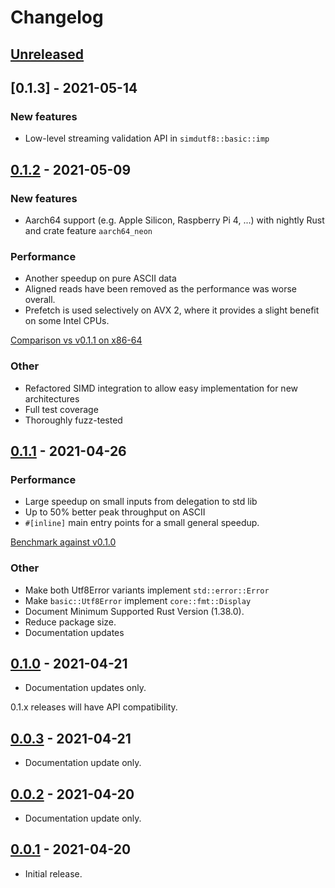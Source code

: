 # Changelog
## [Unreleased]

## [0.1.3] - 2021-05-14
### New features
* Low-level streaming validation API in `simdutf8::basic::imp` 

## [0.1.2] - 2021-05-09
### New features
* Aarch64 support (e.g. Apple Silicon, Raspberry Pi 4, ...) with nightly Rust and crate feature `aarch64_neon`

### Performance
* Another speedup on pure ASCII data
* Aligned reads have been removed as the performance was worse overall.
* Prefetch is used selectively on AVX 2, where it provides a slight benefit on some Intel CPUs.

[Comparison vs v0.1.1 on x86-64](https://user-images.githubusercontent.com/3736990/117568946-7a2fdb00-b0c3-11eb-936e-358850f0a9ad.png)

### Other
* Refactored SIMD integration to allow easy implementation for new architectures
* Full test coverage
* Thoroughly fuzz-tested

## [0.1.1] - 2021-04-26
### Performance
* Large speedup on small inputs from delegation to std lib
* Up to 50% better peak throughput on ASCII
* `#[inline]` main entry points for a small general speedup.

[Benchmark against v0.1.0](https://user-images.githubusercontent.com/3736990/116128298-12dc5900-a6c9-11eb-8c23-a117b3e57edb.png)

### Other
* Make both Utf8Error variants implement `std::error::Error`
* Make `basic::Utf8Error` implement `core::fmt::Display`
* Document Minimum Supported Rust Version (1.38.0).
* Reduce package size.
* Documentation updates

## [0.1.0] - 2021-04-21
- Documentation updates only.

0.1.x releases will have API compatibility.

## [0.0.3] - 2021-04-21
- Documentation update only.

## [0.0.2] - 2021-04-20
- Documentation update only.

## [0.0.1] - 2021-04-20
- Initial release.

[Unreleased]: https://github.com/rusticstuff/simdutf8/compare/v0.1.2...HEAD
[0.1.2]: https://github.com/rusticstuff/simdutf8/compare/v0.1.1...v0.1.2
[0.1.1]: https://github.com/rusticstuff/simdutf8/compare/v0.1.0...v0.1.1
[0.1.0]: https://github.com/rusticstuff/simdutf8/compare/v0.0.3...v0.1.0
[0.0.3]: https://github.com/rusticstuff/simdutf8/compare/v0.0.2...v0.0.3
[0.0.2]: https://github.com/rusticstuff/simdutf8/compare/v0.0.1...v0.0.2
[0.0.1]: https://github.com/rusticstuff/simdutf8/releases/tag/v0.0.1
